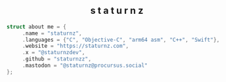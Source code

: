 <div align="center">
<h2> s t a t u r n z </h2>
</div>

```c
struct about me = {
     .name = "staturnz",
     .languages = {"C", "Objective-C", "arm64 asm", "C++", "Swift"},
     .website = "https://staturnz.com",
     .x = "@staturnzdev",
     .github = "staturnzz",
     .mastodon = "@staturnz@procursus.social"
};
```
